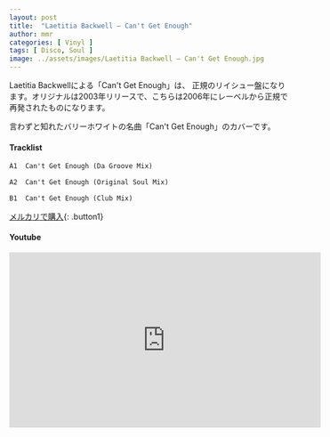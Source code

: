 ```yaml
---
layout: post
title:  "Laetitia Backwell – Can't Get Enough"
author: mmr
categories: [ Vinyl ]
tags: [ Disco, Soul ]
image: ../assets/images/Laetitia Backwell – Can't Get Enough.jpg
---
```


Laetitia Backwellによる「Can't Get Enough」は、
正規のリイシュー盤になります。オリジナルは2003年リリースで、こちらは2006年にレーベルから正規で再発されたものになります。

言わずと知れたバリーホワイトの名曲「Can't Get Enough」のカバーです。

#### Tracklist
```md
A1  Can't Get Enough (Da Groove Mix)

A2  Can't Get Enough (Original Soul Mix)

B1  Can't Get Enough (Club Mix)
```

[メルカリで購入](https://jp.mercari.com/item/m63458208694?afid=6142608987){: .button1}

#### Youtube
<iframe width="560" height="315" src="https://www.youtube.com/embed/Jn5qXq8weoo?si=ZgMbRXkZ3-ZHZd1I" title="YouTube video player" frameborder="0" allow="accelerometer; autoplay; clipboard-write; encrypted-media; gyroscope; picture-in-picture; web-share" referrerpolicy="strict-origin-when-cross-origin" allowfullscreen></iframe>